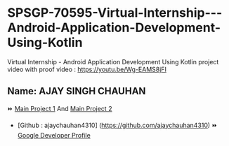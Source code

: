 # SPSGP-70595-Virtual-Internship---Android-Application-Development-Using-Kotlin
Virtual Internship - Android Application Development Using Kotlin
project video with proof video :  https://youtu.be/Wg-EAMS8jFI


## Name: AJAY SINGH CHAUHAN

⏩ [Main Project 1](https://github.com/smartinternz02/SPSGP-70595-Virtual-Internship---Android-Application-Development-Using-Kotlin/tree/main/01%20Main%20Project%201%20%5BNearby%20Places%20App%5D)  And [Main Project 2](https://github.com/smartinternz02/SPSGP-70595-Virtual-Internship---Android-Application-Development-Using-Kotlin/tree/main/02%20Main%20Project%202%20%5BGroceryApp%5D)
* [Github : ajaychauhan4310] (https://github.com/ajaychauhan4310)
⏩ [Google Developer Profile](https://developers.google.com/profile/u/ajaychauhan4310)

